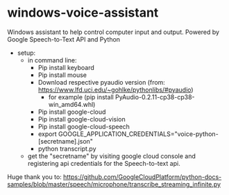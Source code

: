 # windows-voice-assistant
Windows assistant to help control computer input and output. Powered by Google Speech-to-Text API and Python

- setup:
  - in command line:
    - Pip install keyboard
    - Pip install mouse
    - Download respective pyaudio version (from: https://www.lfd.uci.edu/~gohlke/pythonlibs/#pyaudio)
      - for example (pip install PyAudio-0.2.11-cp38-cp38-win_amd64.whl)
    - Pip install google-cloud
    - Pip install google-cloud-vision
    - Pip install google-cloud-speech
    - export GOOGLE_APPLICATION_CREDENTIALS="voice-python-[secretname].json"
    - python transcript.py
  - get the "secretname" by visiting google cloud console and registering api credentials for the Speech-to-text api.

Huge thank you to: https://github.com/GoogleCloudPlatform/python-docs-samples/blob/master/speech/microphone/transcribe_streaming_infinite.py
